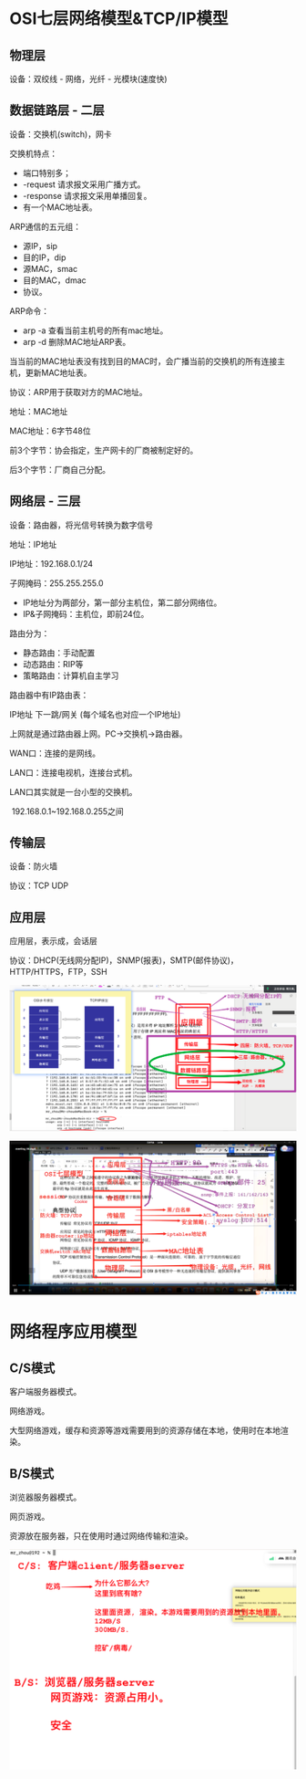# OSI七层网络模型&TCP/IP模型

## 物理层

设备：双绞线 - 网络，光纤 - 光模块(速度快)



## 数据链路层 - 二层

设备：交换机(switch)，网卡

交换机特点：

- 端口特别多；
- -request 请求报文采用广播方式。
- -response 请求报文采用单播回复。
- 有一个MAC地址表。

ARP通信的五元组：

- 源IP，sip
- 目的IP，dip
- 源MAC，smac
- 目的MAC，dmac
- 协议。

ARP命令：

- arp -a 查看当前主机号的所有mac地址。
- arp -d 删除MAC地址ARP表。

当当前的MAC地址表没有找到目的MAC时，会广播当前的交换机的所有连接主机，更新MAC地址表。

协议：ARP用于获取对方的MAC地址。

地址：MAC地址

MAC地址：6字节48位

前3个字节：协会指定，生产网卡的厂商被制定好的。

后3个字节：厂商自己分配。



## 网络层 - 三层

设备：路由器，将光信号转换为数字信号

地址：IP地址

IP地址：192.168.0.1/24

子网掩码：255.255.255.0

- IP地址分为两部分，第一部分主机位，第二部分网络位。
- IP&子网掩码：主机位，即前24位。



路由分为：

- 静态路由：手动配置
- 动态路由：RIP等
- 策略路由：计算机自主学习



路由器中有IP路由表：

IP地址	下一跳/网关	(每个域名也对应一个IP地址)



上网就是通过路由器上网。PC->交换机->路由器。



WAN口：连接的是网线。

LAN口：连接电视机，连接台式机。

LAN口其实就是一台小型的交换机。

​	192.168.0.1~192.168.0.255之间

## 传输层

设备：防火墙

协议：TCP UDP



## 应用层

应用层，表示成，会话层

协议：DHCP(无线网分配IP)，SNMP(报表)，SMTP(邮件协议)，HTTP/HTTPS，FTP，SSH





![image-20240308104322801](./assets/image-20240308104322801.png)



![image-20240309171442820](./assets/image-20240309171442820.png)

# 网络程序应用模型

## C/S模式

客户端服务器模式。

网络游戏。

大型网络游戏，缓存和资源等游戏需要用到的资源存储在本地，使用时在本地渲染。



## B/S模式

浏览器服务器模式。

网页游戏。

资源放在服务器，只在使用时通过网络传输和渲染。



![image-20240308114716242](./assets/image-20240308114716242.png)



























